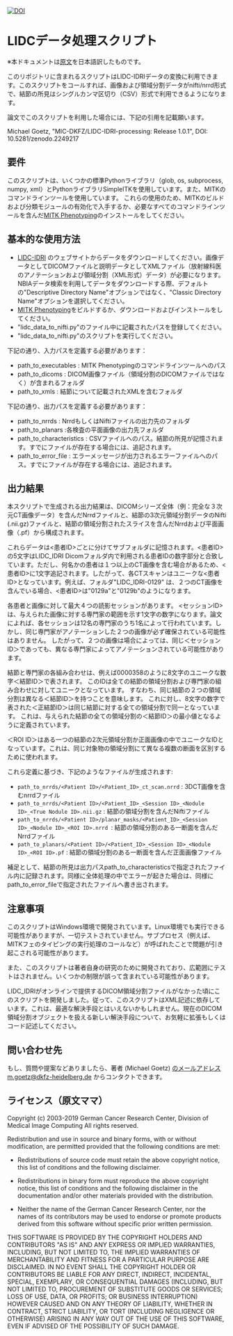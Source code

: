 [![DOI](https://zenodo.org/badge/DOI/10.5281/zenodo.2249217.svg)](https://doi.org/10.5281/zenodo.2249217)

 LIDCデータ処理スクリプト
 ============================
 
※本ドキュメントは[原文](https://github.com/MIC-DKFZ/LIDC-IDRI-processing/readme.md)を日本語訳したものです。

このリポジトリに含まれるスクリプトはLIDC-IDRIデータの変換に利用できます。このスクリプトをコールすれば、画像および領域分割データがnifti/nrrd形式で、結節の所見はシングルカンマ区切り（CSV）形式で利用できるようになります。

論文でこのスクリプトを利用した場合には、下記の引用を記載願います。

Michael Goetz, "MIC-DKFZ/LIDC-IDRI-processing: Release 1.0.1", DOI: 10.5281/zenodo.2249217


## 要件
このスクリプトは、いくつかの標準Pythonライブラリ（glob, os, subprocess, numpy, xml）とPythonライブラリSimpleITKを使用しています。また、MITKのコマンドラインツールを使用しています。
これらの使用のため、MITKのビルドおよび分類モジュールの有効化で入手するか、必要なすべてのコマンドラインツールを含んだ[MITK Phenotyping](http://mitk.org/Phenotyping)のインストールをしてください。

## 基本的な使用方法
 * [LIDC-IDRI](https://wiki.cancerimagingarchive.net/display/Public/LIDC-IDRI) のウェブサイトからデータをダウンロードしてください。画像データとしてDICOMファイルと説明データとしてXMLファイル（放射線科医のアノテーションおよび領域分割（XML形式）データ）が必要になります。NBIAデータ検索を利用してデータをダウンロードする際、デフォルトの"Descriptive Directory Name"オプションではなく、"Classic Directory Name"オプションを選択してください。
 * [MITK Phenotyping](http://mitk.org/Phenotyping)をビルドするか、ダウンロードおよびインストールをしてください。
 * "lidc_data_to_nifti.py"のファイル中に記載されたパスを登録してください。
 * "lidc_data_to_nifti.py"のスクリプトを実行してください。
 
下記の通り、入力パスを定義する必要があります：
 * path_to_executables : MITK Phenotypingのコマンドラインツールへのパス
 * path_to_dicoms : DICOM画像ファイル（領域分割のDICOMファイルではなく）が含まれるフォルダ
 * path_to_xmls : 結節について記載されたXMLを含むフォルダ

下記の通り、出力パスを定義する必要があります：
 * path_to_nrrds : NrrdもしくはNiftiファイルの出力先のフォルダ
 * path_to_planars :各検査の平面画像の出力先フォルダ
 * path_to_characteristics : CSVファイルへのパス。結節の所見が記憶されます。すでにファイルが存在する場合には、追記されます。
 * path_to_error_file : エラーメッセージが出力されるエラーファイルへのパス。すでにファイルが存在する場合には、追記されます。

## 出力結果

本スクリプトで生成される出力結果は、DICOMシリーズ全体（例：完全な３次元CT画像データ）を含んだNrrdファイルと、結節の3次元領域分割データのNifti (.nii.gz)ファイルと、結節の領域分割されたスライスを含んだNrrdおよび平面画像（.pf）から構成されます。

これらデータは<患者ID>ごとに分けてサブフォルダに記憶されます。<患者ID>の5文字はLIDC_IDRI Dicomフォルダ内で利用される患者IDの数字部分と合致しています。ただし、何名かの患者は１つ以上のCT画像を含む場合があるため、<患者ID>に1文字追記されます。したがって、各CTスキャンはユニークな<患者ID>となっています。例えば、フォルダ"LIDC_IDRI-0129" は、２つのCT画像を含んでいる場合、<患者ID>は"0129a"と"0129b"のようになります。

各患者と画像に対して最大４つの読影セッションがあります。
<セッションID>は、与えられた画像に対する専門家の範囲を示す1文字の数字になります。論文によれば、各セッションは12名の専門家のうち1名によって行われています。しかし、同じ専門家がアノテーションした２つの画像が必ず確保されている可能性はありません。
したがって、２つの画像は場合によっては、同じ＜セッションID＞であっても、異なる専門家によってアノテーションされている可能性があります。

結節と専門家の各組み合わせは、例えば0000358のように8文字のユニークな数字＜結節ID＞で表されます。
このIDは全ての結節の領域分割および専門家の組み合わせに対してユニークとなっています。
すなわち、同じ結節の２つの領域分割は異なる＜結節ID＞を持つことを意味します。
これに対し、8文字の数字で表された＜正結節ID＞は同じ結節に対する全ての領域分割で同一となっています。
これは、与えられた結節の全ての領域分割の＜結節ID＞の最小値となるように定義されています。

＜ROI ID＞はある一つの結節の2次元領域分割か正面画像の中でユニークなIDとなっています。これは、同じ対象物の領域分割にて異なる複数の断面を区別するために使われます。

これら定義に基づき、下記のようなファイルが生成されます:
 * `path_to_nrrds/<Patient ID>/<Patient_ID>_ct_scan.nrrd` : 3DCT画像を含むnrrdファイル
 * `path_to_nrrds/<Patient ID>/<Patient_ID>_<Session ID>_<Nodule ID>_<True Nodule ID>.nii.gz` : 結節の領域分割を含んだNiftiファイル
 * `path_to_nrrds/<Patient ID>/planar_masks/<Patient_ID>_<Session ID>_<Nodule ID>_<ROI ID>.nrrd `: 結節の領域分割のある一断面を含んだNrrdファイル
 * `path_to_planars/<Patient ID>/<Patient_ID>_<Session ID>_<Nodule ID>_<ROI ID>.pf` : 結節の領域分割のある一断面を含んだ正面画像ファイル

補足として、結節の所見は出力パスpath_to_characteristicsで指定されたファイル内に記録されます。同様に全体処理の中でエラーが起きた場合は、同様にpath_to_error_fileで指定されたファイルへ書き出されます。
 
## 注意事項
このスクリプトはWindows環境で開発されています。Linux環境でも実行できる可能性がありますが、一切テストされていません。サブプロセス（例えば、MITKフェのタイピングの実行処理のコールなど）が呼ばれたことで問題が引き起こされる可能性があります。

また、このスクリプトは著者自身の研究のために開発されており、広範囲にテストはされません。いくつかの制限が誤って含まれている可能性があります。

LIDC_IDRIがオンラインで提供するDICOM領域分割ファイルがなかった頃にこのスクリプトを開発しました。従って、このスクリプトはXML記述に依存しています。これは、最適な解決手段とはいえないかもしれません。現在のDICOM領域分割オブジェクトを扱える新しい解決手段について、お気軽に拡張もしくはコード記述してください。

## 問い合わせ先
もし、質問や提案などありましたら、著者 (Michael Goetz) のメールアドレスm.goetz@dkfz-heidelberg.de
からコンタクトできます。

## ライセンス（原文ママ）

Copyright (c) 2003-2019 German Cancer Research Center,
Division of Medical Image Computing
All rights reserved.

Redistribution and use in source and binary forms, with or
without modification, are permitted provided that the
following conditions are met:

 * Redistributions of source code must retain the above
   copyright notice, this list of conditions and the
   following disclaimer.

 * Redistributions in binary form must reproduce the above
   copyright notice, this list of conditions and the
   following disclaimer in the documentation and/or other
   materials provided with the distribution.

 * Neither the name of the German Cancer Research Center,
   nor the names of its contributors may be used to endorse
   or promote products derived from this software without
   specific prior written permission.

THIS SOFTWARE IS PROVIDED BY THE COPYRIGHT HOLDERS AND
CONTRIBUTORS "AS IS" AND ANY EXPRESS OR IMPLIED WARRANTIES,
INCLUDING, BUT NOT LIMITED TO, THE IMPLIED WARRANTIES OF
MERCHANTABILITY AND FITNESS FOR A PARTICULAR PURPOSE ARE
DISCLAIMED. IN NO EVENT SHALL THE COPYRIGHT HOLDER OR
CONTRIBUTORS BE LIABLE FOR ANY DIRECT, INDIRECT,
INCIDENTAL, SPECIAL, EXEMPLARY, OR CONSEQUENTIAL DAMAGES
(INCLUDING, BUT NOT LIMITED TO, PROCUREMENT OF SUBSTITUTE
GOODS OR SERVICES; LOSS OF USE, DATA, OR PROFITS; OR
BUSINESS INTERRUPTION) HOWEVER CAUSED AND ON ANY THEORY OF
LIABILITY, WHETHER IN CONTRACT, STRICT LIABILITY, OR TORT
(INCLUDING NEGLIGENCE OR OTHERWISE) ARISING IN ANY WAY OUT
OF THE USE OF THIS SOFTWARE, EVEN IF ADVISED OF THE
POSSIBILITY OF SUCH DAMAGE.
